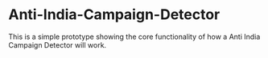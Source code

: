 # Anti-India-Campaign-Detector
This is a simple prototype showing the core functionality of how a Anti India Campaign Detector will work. 
